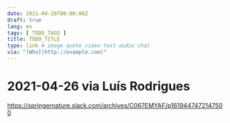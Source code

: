 ```yaml
---
date: 2021-04-26T00:00:00Z
draft: true
lang: en
tags: [ TODO_TAGS ]
title: TODO_TITLE
type: link # image quote video text audio chat
via: "[Who](http://example.com)"
---
```



# 2021-04-26 via Luís Rodrigues
https://springernature.slack.com/archives/C067EMYAF/p1619447472147500

